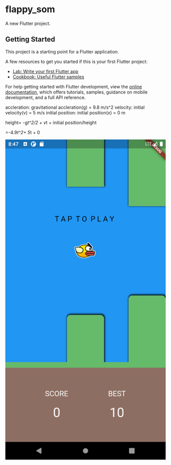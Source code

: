 # flappy_som

A new Flutter project.

## Getting Started

This project is a starting point for a Flutter application.

A few resources to get you started if this is your first Flutter project:

- [Lab: Write your first Flutter app](https://docs.flutter.dev/get-started/codelab)
- [Cookbook: Useful Flutter samples](https://docs.flutter.dev/cookbook)

For help getting started with Flutter development, view the
[online documentation](https://docs.flutter.dev/), which offers tutorials,
samples, guidance on mobile development, and a full API reference.


accleration: gravitational accleration(g) = 9.8 m/s^2
velocity: initial velocity(v) = 5 m/s
initial position: initial position(x) = 0 m


height= -g*t^2/2 + v*t + initial position/height

=-4.9*t^2+ 5*t + 0

![Alt text](SCREENSHOTS\Screenshot_1653751059.png?raw=true "Flappy SOM")
